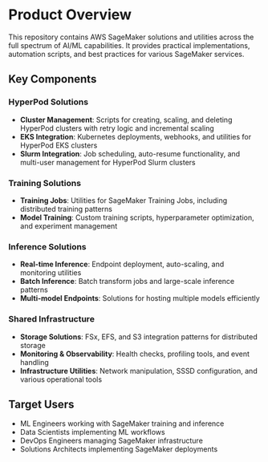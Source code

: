 # Product Overview

This repository contains AWS SageMaker solutions and utilities across the full spectrum of AI/ML capabilities. It provides practical implementations, automation scripts, and best practices for various SageMaker services.

## Key Components

### HyperPod Solutions
- **Cluster Management**: Scripts for creating, scaling, and deleting HyperPod clusters with retry logic and incremental scaling
- **EKS Integration**: Kubernetes deployments, webhooks, and utilities for HyperPod EKS clusters
- **Slurm Integration**: Job scheduling, auto-resume functionality, and multi-user management for HyperPod Slurm clusters

### Training Solutions
- **Training Jobs**: Utilities for SageMaker Training Jobs, including distributed training patterns
- **Model Training**: Custom training scripts, hyperparameter optimization, and experiment management

### Inference Solutions
- **Real-time Inference**: Endpoint deployment, auto-scaling, and monitoring utilities
- **Batch Inference**: Batch transform jobs and large-scale inference patterns
- **Multi-model Endpoints**: Solutions for hosting multiple models efficiently

### Shared Infrastructure
- **Storage Solutions**: FSx, EFS, and S3 integration patterns for distributed storage
- **Monitoring & Observability**: Health checks, profiling tools, and event handling
- **Infrastructure Utilities**: Network manipulation, SSSD configuration, and various operational tools

## Target Users

- ML Engineers working with SageMaker training and inference
- Data Scientists implementing ML workflows
- DevOps Engineers managing SageMaker infrastructure
- Solutions Architects implementing SageMaker deployments